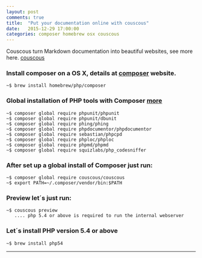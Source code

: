 ```yaml
---
layout: post
comments: true
title:  "Put your documentation online with couscous"
date:   2015-12-29 17:00:00
categories: composer homebrew osx couscous
---
```


Couscous turn Markdown documentation into beautiful websites,
see more here. [couscous] 

### Install composer on a OS X, details at [composer] website.

	~$ brew install homebrew/php/composer


### Global installation of PHP tools with Composer [more]

	~$ composer global require phpunit/phpunit
	~$ composer global require phpunit/dbunit
	~$ composer global require phing/phing
	~$ composer global require phpdocumentor/phpdocumentor
	~$ composer global require sebastian/phpcpd
	~$ composer global require phploc/phploc
	~$ composer global require phpmd/phpmd
	~$ composer global require squizlabs/php_codesniffer


### After set up a global install of Composer just run:

	~$ composer global require couscous/couscous
	~$ export PATH=~/.composer/vendor/bin:$PATH

### Preview let´s just run:

	~$ couscous preview
	   .... php 5.4 or above is required to run the internal webserver

### Let´s install PHP version 5.4 or above

	~$ brew install php54

---
[couscous]: <http://couscous.io>
[composer]: <https://getcomposer.org>
[more]: <https://akrabat.com/global-installation-of-php-tools-with-composer/>
